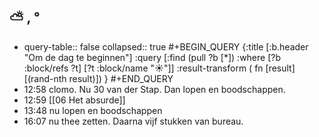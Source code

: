 ## ⛅ , °
- query-table:: false
  collapsed:: true
  #+BEGIN_QUERY 
  {:title [:b.header "Om de dag te beginnen"]
   :query [:find (pull ?b [*])
     :where 
       [?b :block/refs ?t]
       [?t :block/name "☀️"]]
   :result-transform ( fn [result] [(rand-nth result)])
  }
  #+END_QUERY
- 12:58 clomo. Nu 30 van der Stap. Dan lopen en boodschappen.
- 12:59 [[06 Het absurde]]
- 13:48 nu lopen en boodschappen
- 16:07 nu thee zetten. Daarna vijf stukken van bureau.
